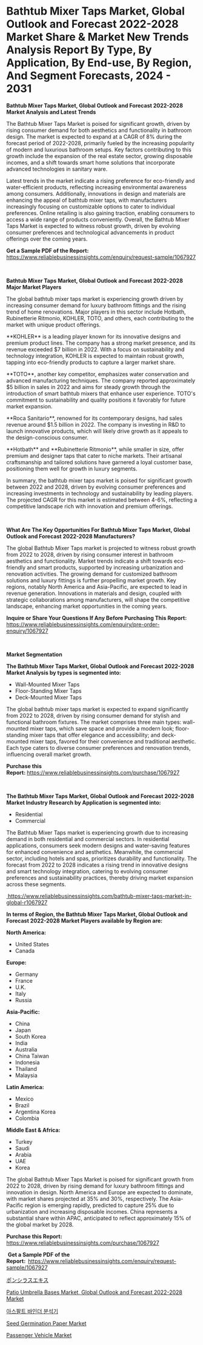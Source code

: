 <p><h1>Bathtub Mixer Taps Market, Global Outlook and Forecast 2022-2028 Market Share & Market New Trends Analysis Report By Type, By Application, By End-use, By Region, And Segment Forecasts, 2024 - 2031</h1></p><p><strong>Bathtub Mixer Taps Market, Global Outlook and Forecast 2022-2028 Market Analysis and Latest Trends</strong></p>
<p><p>The Bathtub Mixer Taps Market is poised for significant growth, driven by rising consumer demand for both aesthetics and functionality in bathroom design. The market is expected to expand at a CAGR of 8% during the forecast period of 2022-2028, primarily fueled by the increasing popularity of modern and luxurious bathroom setups. Key factors contributing to this growth include the expansion of the real estate sector, growing disposable incomes, and a shift towards smart home solutions that incorporate advanced technologies in sanitary ware.</p><p>Latest trends in the market indicate a rising preference for eco-friendly and water-efficient products, reflecting increasing environmental awareness among consumers. Additionally, innovations in design and materials are enhancing the appeal of bathtub mixer taps, with manufacturers increasingly focusing on customizable options to cater to individual preferences. Online retailing is also gaining traction, enabling consumers to access a wide range of products conveniently. Overall, the Bathtub Mixer Taps Market is expected to witness robust growth, driven by evolving consumer preferences and technological advancements in product offerings over the coming years.</p></p>
<p><strong>Get a Sample PDF of the Report:&nbsp;</strong> <a href="https://www.reliablebusinessinsights.com/enquiry/request-sample/1067927">https://www.reliablebusinessinsights.com/enquiry/request-sample/1067927</a></p>
<p>&nbsp;</p>
<p><strong>Bathtub Mixer Taps Market, Global Outlook and Forecast 2022-2028 Major Market Players</strong></p>
<p><p>The global bathtub mixer taps market is experiencing growth driven by increasing consumer demand for luxury bathroom fittings and the rising trend of home renovations. Major players in this sector include Hotbath, Rubinetterie Ritmonio, KOHLER, TOTO, and others, each contributing to the market with unique product offerings.</p><p>**KOHLER** is a leading player known for its innovative designs and premium product lines. The company has a strong market presence, and its revenue exceeded $7 billion in 2022. With a focus on sustainability and technology integration, KOHLER is expected to maintain robust growth, tapping into eco-friendly products to capture a larger market share.</p><p>**TOTO**, another key competitor, emphasizes water conservation and advanced manufacturing techniques. The company reported approximately $5 billion in sales in 2022 and aims for steady growth through the introduction of smart bathtub mixers that enhance user experience. TOTO's commitment to sustainability and quality positions it favorably for future market expansion.</p><p>**Roca Sanitario**, renowned for its contemporary designs, had sales revenue around $1.5 billion in 2022. The company is investing in R&D to launch innovative products, which will likely drive growth as it appeals to the design-conscious consumer.</p><p>**Hotbath** and **Rubinetterie Ritmonio**, while smaller in size, offer premium and designer taps that cater to niche markets. Their artisanal craftsmanship and tailored solutions have garnered a loyal customer base, positioning them well for growth in luxury segments.</p><p>In summary, the bathtub mixer taps market is poised for significant growth between 2022 and 2028, driven by evolving consumer preferences and increasing investments in technology and sustainability by leading players. The projected CAGR for this market is estimated between 4-6%, reflecting a competitive landscape rich with innovation and premium offerings.</p></p>
<p>&nbsp;</p>
<p><strong>What Are The Key Opportunities For Bathtub Mixer Taps Market, Global Outlook and Forecast 2022-2028 Manufacturers?</strong></p>
<p><p>The global Bathtub Mixer Taps market is projected to witness robust growth from 2022 to 2028, driven by rising consumer interest in bathroom aesthetics and functionality. Market trends indicate a shift towards eco-friendly and smart products, supported by increasing urbanization and renovation activities. The growing demand for customized bathroom solutions and luxury fittings is further propelling market growth. Key regions, notably North America and Asia-Pacific, are expected to lead in revenue generation. Innovations in materials and design, coupled with strategic collaborations among manufacturers, will shape the competitive landscape, enhancing market opportunities in the coming years.</p></p>
<p><strong>Inquire or Share Your Questions If Any Before Purchasing This Report:</strong> <a href="https://www.reliablebusinessinsights.com/enquiry/pre-order-enquiry/1067927">https://www.reliablebusinessinsights.com/enquiry/pre-order-enquiry/1067927</a></p>
<p>&nbsp;</p>
<p><strong>Market Segmentation</strong></p>
<p><strong>The Bathtub Mixer Taps Market, Global Outlook and Forecast 2022-2028 Market Analysis by types is segmented into:</strong></p>
<p><ul><li>Wall-Mounted Mixer Taps</li><li>Floor-Standing Mixer Taps</li><li>Deck-Mounted Mixer Taps</li></ul></p>
<p><p>The global bathtub mixer taps market is expected to expand significantly from 2022 to 2028, driven by rising consumer demand for stylish and functional bathroom fixtures. The market comprises three main types: wall-mounted mixer taps, which save space and provide a modern look; floor-standing mixer taps that offer elegance and accessibility; and deck-mounted mixer taps, favored for their convenience and traditional aesthetic. Each type caters to diverse consumer preferences and renovation trends, influencing overall market growth.</p></p>
<p><strong>Purchase this Report:&nbsp;</strong><a href="https://www.reliablebusinessinsights.com/purchase/1067927">https://www.reliablebusinessinsights.com/purchase/1067927</a></p>
<p>&nbsp;</p>
<p><strong>The Bathtub Mixer Taps Market, Global Outlook and Forecast 2022-2028 Market Industry Research by Application is segmented into:</strong></p>
<p><ul><li>Residential</li><li>Commercial</li></ul></p>
<p><p>The Bathtub Mixer Taps market is experiencing growth due to increasing demand in both residential and commercial sectors. In residential applications, consumers seek modern designs and water-saving features for enhanced convenience and aesthetics. Meanwhile, the commercial sector, including hotels and spas, prioritizes durability and functionality. The forecast from 2022 to 2028 indicates a rising trend in innovative designs and smart technology integration, catering to evolving consumer preferences and sustainability practices, thereby driving market expansion across these segments.</p></p>
<p><a href="https://www.reliablebusinessinsights.com/bathtub-mixer-taps-market-in-global-r1067927">&nbsp;https://www.reliablebusinessinsights.com/bathtub-mixer-taps-market-in-global-r1067927</a></p>
<p><strong>In terms of Region, the Bathtub Mixer Taps Market, Global Outlook and Forecast 2022-2028 Market Players available by Region are:</strong></p>
<p>
    <p> <strong> North America: </strong>
        <ul>
            <li>United States</li>
            <li>Canada</li>
        </ul>
        </p> 
    <p> <strong> Europe: </strong>
        <ul>
            <li>Germany</li>
            <li>France</li>
            <li>U.K.</li>
            <li>Italy</li>
            <li>Russia</li>
        </ul>
        </p> 
    <p> <strong> Asia-Pacific: </strong>
        <ul>
            <li>China</li>
            <li>Japan</li>
            <li>South Korea</li>
            <li>India</li>
            <li>Australia</li>
            <li>China Taiwan</li>
            <li>Indonesia</li>
            <li>Thailand</li>
            <li>Malaysia</li>
        </ul>
        </p> 
    <p> <strong> Latin America: </strong>
        <ul>
            <li>Mexico</li>
            <li>Brazil</li>
            <li>Argentina Korea</li>
            <li>Colombia</li>
        </ul>
        </p> 
    <p> <strong> Middle East & Africa: </strong>
        <ul>
            <li>Turkey</li>
            <li>Saudi</li>
            <li>Arabia</li>
            <li>UAE</li>
            <li>Korea</li>
        </ul>
    </p>
    </p>
<p><p>The global Bathtub Mixer Taps Market is poised for significant growth from 2022 to 2028, driven by rising demand for luxury bathroom fittings and innovation in design. North America and Europe are expected to dominate, with market shares projected at 35% and 30%, respectively. The Asia-Pacific region is emerging rapidly, predicted to capture 25% due to urbanization and increasing disposable incomes. China represents a substantial share within APAC, anticipated to reflect approximately 15% of the global market by 2028.</p></p>
<p><strong>Purchase this Report: </strong><a href="https://www.reliablebusinessinsights.com/purchase/1067927">https://www.reliablebusinessinsights.com/purchase/1067927</a></p>
<p>&nbsp;<strong>Get a Sample PDF of the Report:&nbsp;&nbsp;</strong><a href="https://www.reliablebusinessinsights.com/enquiry/request-sample/1067927">https://www.reliablebusinessinsights.com/enquiry/request-sample/1067927</a></p>
<p><strong></strong></p>
<p><p><a href="https://medium.com/@vedakuvlis2023/poncirus-extract-market-%E3%81%AF-%E3%82%B3%E3%82%B9%E3%83%88%E7%AE%A1%E7%90%86%E3%81%A8%E5%8A%B9%E7%8E%87%E5%90%91%E4%B8%8A%E3%82%92%E5%84%AA%E5%85%88%E3%81%97%E3%81%BE%E3%81%99-%E3%81%95%E3%82%89%E3%81%AB-%E5%A0%B1%E5%91%8A%E6%9B%B8%E3%81%AF%E5%B8%82%E5%A0%B4%E3%81%AE%E9%9C%80%E8%A6%81%E9%9D%A2%E3%81%A8%E4%BE%9B%E7%B5%A6%E9%9D%A2%E3%81%AE%E4%B8%A1%E6%96%B9%E3%82%92%E3%82%AB%E3%83%90%E3%83%BC%E3%81%97%E3%81%A6%E3%81%84%E3%81%BE%E3%81%99-poncirus-extract-%E5%B8%82%E5%A0%B4%E3%81%AF-9c29e4c9483a">ポンシラスエキス</a></p><p><a href="https://github.com/MariaWashington76/Market-Research-Report-List-1/blob/main/patio-umbrella-bases-market-global-outlook-and-forecast-2022-2028-market.md">Patio Umbrella Bases Market, Global Outlook and Forecast 2022-2028 Market</a></p><p><a href="https://medium.com/@rudyswaniafgwski56664/asphalt-binder-analyser-market-%EC%9D%98-%EA%B8%80%EB%A1%9C%EB%B2%8C-%EC%8B%9C%EC%9E%A5-%EA%B0%9C%EC%9A%94%EB%8A%94-%EC%A0%84-%EC%84%B8%EA%B3%84-%EB%B0%8F-%EC%A3%BC%EC%9A%94-%EC%8B%9C%EC%9E%A5%EC%9D%98-%EC%82%B0%EC%97%85%EC%97%90-%EC%98%81%ED%96%A5%EC%9D%84-%EB%AF%B8%EC%B9%98%EB%8A%94-%EC%A3%BC%EC%9A%94-%ED%8A%B8%EB%A0%8C%EB%93%9C%EC%97%90-%EB%8C%80%ED%95%9C-%EB%8F%85%ED%8A%B9%ED%95%9C-%EA%B4%80%EC%A0%90%EC%9D%84-%EC%A0%9C%EA%B3%B5%ED%95%A9%EB%8B%88%EB%8B%A4-0ee4798d30cc">아스팔트 바인더 분석기</a></p><p><a href="https://issuu.com/reportprime-2/docs/seed-germination-paper-market-size-_ad8eccfabb8c4c">Seed Germination Paper Market</a></p><p><a href="https://www.linkedin.com/pulse/strategic-market-insights-global-passenger-vehicle-2024--3zwee?trackingId=oDl55QSsSjaAQO%2FBxrs%2FRg%3D%3D">Passenger Vehicle Market</a></p></p>